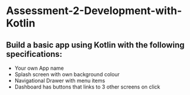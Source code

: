 # Assessment-2-Development-with-Kotlin
## Build a basic app using Kotlin with the following specifications:

* Your own App name
* Splash screen with own background colour
* Navigational Drawer with menu items
* Dashboard has buttons that links to 3 other screens on click
